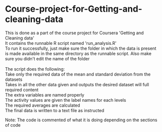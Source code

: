 # Course-project-for-Getting-and-cleaning-data

This is done as a part of the course project for Coursera 'Getting and Cleaning data'	<br />
It contains the runnable R script named 'run_analysis.R'<br />
To run it successfully, just make sure the folder in which the data is present is made available in the same directory as the runnable script. Also make sure you didn't edit the name of the folder<br />
<br />The script does the following:<br />
Take only the required data of the mean and standard deviation from the datasets<br />
Takes in all the other data given and outputs the desired dataset will full required content<br />
The extra variables are named properly<br />
The activity values are given the label names for each levels<br />
The required averages are calculated<br />
The final data is written to a text file as instructed<br />

Note: The code is commented of what it is doing depending on the sections of code
